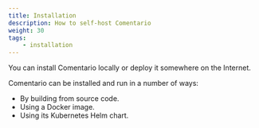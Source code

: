 ```yaml
---
title: Installation
description: How to self-host Comentario
weight: 30
tags:
    - installation
---
```


You can install Comentario locally or deploy it somewhere on the Internet.

<!--more-->

Comentario can be installed and run in a number of ways:

* By building from source code.
* Using a Docker image.
* Using its Kubernetes Helm chart.
